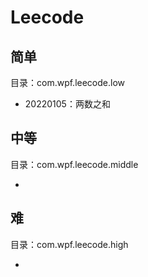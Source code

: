 # Leecode

## 简单

目录：com.wpf.leecode.low

- 20220105：两数之和



## 中等

目录：com.wpf.leecode.middle

- 



## 难

目录：com.wpf.leecode.high

- 